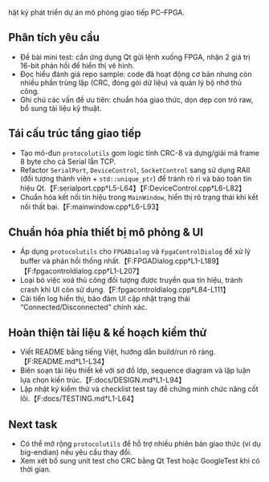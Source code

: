 hật ký phát triển dự án mô phỏng giao tiếp PC–FPGA.

## Phân tích yêu cầu
- Đề bài mini test: cần ứng dụng Qt gửi lệnh xuống FPGA, nhận 2 giá trị 16-bit phản hồi để hiển thị vẽ hình.
- Đọc hiểu đánh giá repo sample: code đã hoạt động cơ bản nhưng còn nhiều phần trùng lặp (CRC, đóng gói dữ liệu) và quản lý bộ nhớ thủ công.
- Ghi chú các vấn đề ưu tiên: chuẩn hóa giao thức, dọn dẹp con trỏ raw, bổ sung tài liệu kỹ thuật.

## Tái cấu trúc tầng giao tiếp
- Tạo mô-đun `protocolutils` gom logic tính CRC-8 và dựng/giải mã frame 8 byte cho cả Serial lẫn TCP.
- Refactor `SerialPort`, `DeviceControl`, `SocketControl` sang sử dụng RAII (đối tượng thành viên + `std::unique_ptr`) để tránh rò rỉ và bảo toàn tín hiệu Qt.【F:serialport.cpp†L5-L64】【F:DeviceControl.cpp†L6-L82】
- Chuẩn hóa kết nối tín hiệu trong `MainWindow`, hiển thị rõ trạng thái khi kết nối thất bại.【F:mainwindow.cpp†L6-L93】

## Chuẩn hóa phía thiết bị mô phỏng & UI
- Áp dụng `protocolutils` cho `FPGADialog` và `FpgaControlDialog` để xử lý buffer và phản hồi thống nhất.【F:FPGADialog.cpp†L1-L189】【F:fpgacontroldialog.cpp†L1-L207】
- Loại bỏ việc xoá thủ công đối tượng được truyền qua tín hiệu, tránh crash khi UI còn sử dụng.【F:fpgacontroldialog.cpp†L84-L111】
- Cải tiến log hiển thị, bảo đảm UI cập nhật trạng thái “Connected/Disconnected” chính xác.

## Hoàn thiện tài liệu & kế hoạch kiểm thử
- Viết README bằng tiếng Việt, hướng dẫn build/run rõ ràng.【F:README.md†L1-L34】
- Biên soạn tài liệu thiết kế với sơ đồ lớp, sequence diagram và lập luận lựa chọn kiến trúc.【F:docs/DESIGN.md†L1-L94】
- Lập nhật ký kiểm thử và checklist test tay để chứng minh chức năng cốt lõi.【F:docs/TESTING.md†L1-L64】

## Next task
- Có thể mở rộng `protocolutils` để hỗ trợ nhiều phiên bản giao thức (ví dụ big-endian) nếu yêu cầu thay đổi.
- Xem xét bổ sung unit test cho CRC bằng Qt Test hoặc GoogleTest khi có thời gian.
